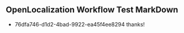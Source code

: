## OpenLocalization Workflow Test MarkDown

* 76dfa746-d1d2-4bad-9922-ea45f4ee8294 
thanks!



<!--HONumber=Feb16_HO3-->
